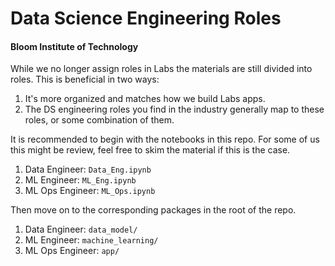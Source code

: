 # Data Science Engineering Roles
#### Bloom Institute of Technology

While we no longer assign roles in Labs the materials are still divided into roles.
This is beneficial in two ways:
1. It's more organized and matches how we build Labs apps.
2. The DS engineering roles you find in the industry generally map to these roles, or some combination of them.

It is recommended to begin with the notebooks in this repo. 
For some of us this might be review, feel free to skim the material if this is the case.
1. Data Engineer: `Data_Eng.ipynb`
2. ML Engineer: `ML_Eng.ipynb`
3. ML Ops Engineer: `ML_Ops.ipynb`

Then move on to the corresponding packages in the root of the repo.
1. Data Engineer: `data_model/`
2. ML Engineer: `machine_learning/`
3. ML Ops Engineer: `app/`
